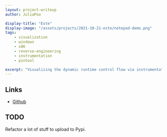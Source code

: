 ```yaml
---
layout: project-writeup
author: JuliaPoo

display-title: "Este"
display-image: "/assets/projects/2021-10-21-este/notepad-demo.png"
tags:
    - visualization
    - windows
    - x86
    - reverse-engineering
    - instrumentation
    - pintool

excerpt: "Visualizing the dynamic runtime control flow via instrumentation."
---
```


## Links

* [Github](https://github.com/JuliaPoo/Este)

## TODO

Refactor a lot of stuff to upload to Pypi.
